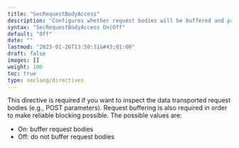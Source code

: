 ```yaml
---
title: "SecRequestBodyAccess"
description: "Configures whether request bodies will be buffered and processed by Coraza."
syntax: "SecRequestBodyAccess On|Off"
default: "Off"
date: ""
lastmod: "2023-01-26T13:50:31&#43;01:00"
draft: false
images: []
weight: 100
toc: true
type: seclang/directives
---
```


This directive is required if you want to inspect the data transported request bodies (e.g., POST parameters). Request buffering is also required in order to make reliable blocking possible. The possible values are:
- On: buffer request bodies
- Off: do not buffer request bodies

